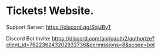 # Tickets! Website.


Support Server: https://discord.gg/SnjJByT


Discord Bot Invite: https://discord.com/api/oauth2/authorize?client_id=762236243202932736&permissions=8&scope=bot
